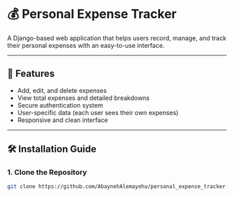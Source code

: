 # 💰 Personal Expense Tracker

A Django-based web application that helps users record, manage, and track their personal expenses with an easy-to-use interface.

---

## 🚀 Features
- Add, edit, and delete expenses  
- View total expenses and detailed breakdowns  
- Secure authentication system  
- User-specific data (each user sees their own expenses)  
- Responsive and clean interface  

---

## 🛠️ Installation Guide

### 1. Clone the Repository
```bash
git clone https://github.com/AbaynehAlemayehu/personal_expense_tracker.git
